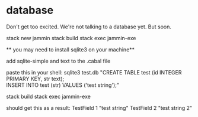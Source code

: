 # database

Don't get too excited. We're not talking to a database yet. But soon.

stack new jammin
stack build
stack exec jammin-exe

** you may need to install sqlite3 on your machine**

add sqlite-simple and text to the .cabal file

paste this in your shell:
sqlite3 test.db "CREATE TABLE test (id INTEGER PRIMARY KEY, str text);\
INSERT INTO test (str) VALUES ('test string');"

stack build
stack exec jammin-exe

should get this as a result:
TestField 1 "test string"
TestField 2 "test string 2"
